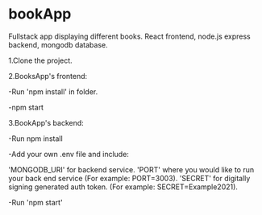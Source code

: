 # bookApp
Fullstack app displaying different books. React frontend, node.js express backend, mongodb database.


1.Clone the project.


2.BooksApp's frontend:

-Run 'npm install' in folder.

-npm start


3.BookApp's backend:

-Run npm install

-Add your own .env file and include:

'MONGODB_URI' for backend service.
'PORT' where you would like to run your back end service (For example: PORT=3003).
'SECRET' for digitally signing generated auth token. (For example: SECRET=Example2021).

-Run 'npm start'